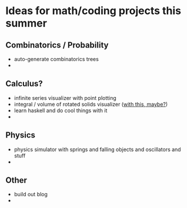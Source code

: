 
# Ideas for math/coding projects this summer

## Combinatorics / Probability
 - auto-generate combinatorics trees
 - 

## Calculus?
 - infinite series visualizer with point plotting
 - integral / volume of rotated solids visualizer ([with this, maybe?](https://threejs.org/))
 - learn haskell and do cool things with it
 - 

## Physics
 - physics simulator with springs and falling objects and oscillators and stuff
 - 

## Other
- build out blog
- 
